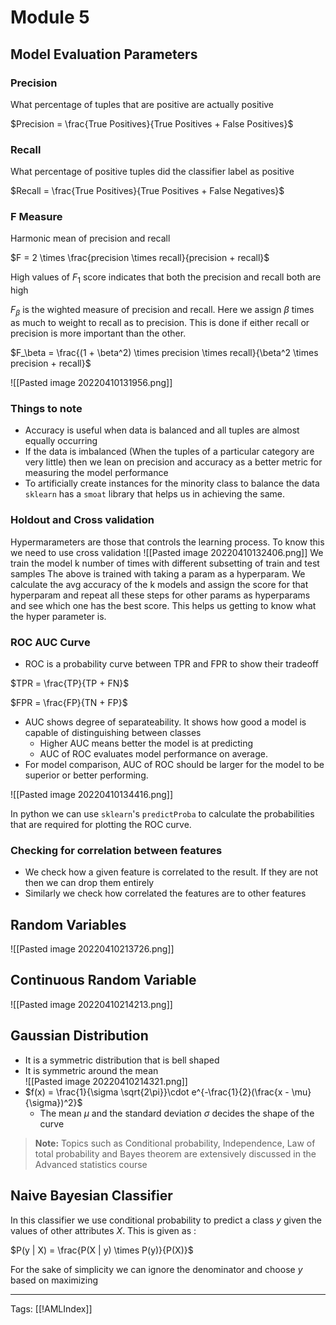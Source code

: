 # Module 5

## Model Evaluation Parameters
### Precision
What percentage of tuples that are positive are actually positive

$Precision = \frac{True Positives}{True Positives + False Positives}$

### Recall
What percentage of positive tuples did the classifier label as positive

$Recall = \frac{True Positives}{True Positives + False Negatives}$

### F Measure
Harmonic mean of precision and recall

$F = 2 \times \frac{precision \times recall}{precision + recall}$

High values of $F_1$ score indicates that both the precision and recall both are high

$F_\beta$ is the wighted measure of precision and recall. Here we assign $\beta$ times as much to weight to recall as to precision. This is done if either recall or precision is more important than the other.

$F_\beta = \frac{(1 + \beta^2) \times precision \times recall}{\beta^2 \times precision + recall}$

![[Pasted image 20220410131956.png]]

### Things to note
- Accuracy is useful when data is balanced and all tuples are almost equally occurring
- If the data is imbalanced (When the tuples of a particular category are very little) then we lean on precision and accuracy as a better metric for measuring the model performance
- To artificially create instances for the minority class to balance the data `sklearn` has a `smoat` library that helps us in achieving the same.

### Holdout and Cross validation
Hypermarameters are those that controls the learning process. To know this we need to use cross validation 
![[Pasted image 20220410132406.png]]
We train the model k number of times with different subsetting of train and test samples
The above is trained with taking a param as a hyperparam. We calculate the avg accuracy of the k models and assign the score for that hyperparam and repeat all these steps for other params as hyperparams and see which one has the best score. This helps us getting to know what the hyper parameter is.

### ROC AUC Curve
- ROC is a probability curve between TPR and FPR to show their tradeoff

$TPR = \frac{TP}{TP + FN}$

$FPR = \frac{FP}{TN + FP}$

- AUC shows degree of separateability. It shows how good a model is capable of distinguishing between classes
	- Higher AUC means better the model is at predicting
	- AUC of ROC evaluates model performance on average.
- For model comparison, AUC of ROC should be larger for the model to be superior or better performing.

![[Pasted image 20220410134416.png]]

In python we can use `sklearn`'s `predictProba` to calculate the probabilities that are required for plotting the ROC curve.

### Checking for correlation between features
- We check how a given feature is correlated to the result. If they are not then we can drop them entirely
- Similarly we check how correlated the features are to other features

## Random Variables
![[Pasted image 20220410213726.png]]

## Continuous Random Variable
![[Pasted image 20220410214213.png]]

## Gaussian Distribution
- It is a symmetric distribution that is bell shaped
- It is symmetric around the mean </br> ![[Pasted image 20220410214321.png]]
- $f(x) = \frac{1}{\sigma \sqrt{2\pi}}\cdot e^{-\frac{1}{2}(\frac{x - \mu}{\sigma})^2}$
	- The mean $\mu$ and the standard deviation $\sigma$ decides the shape of the curve

> **Note:** Topics such as Conditional probability, Independence, Law of total probability and Bayes theorem are extensively discussed in the Advanced statistics course


## Naive Bayesian Classifier
In this classifier we use conditional probability to predict a class $y$ given the values of other attributes $X$. This is given as :

$P(y | X) = \frac{P(X | y) \times P(y)}{P(X)}$

For the sake of simplicity we can ignore the denominator and choose $y$ based on maximizing 

---
Tags: [[!AMLIndex]]